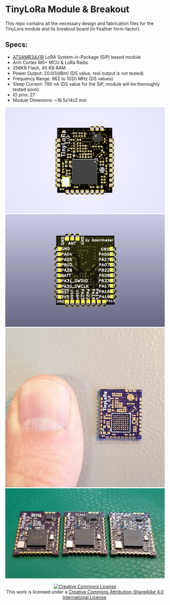 # TinyLoRa Module & Breakout
This repo contains all the necessary design and fabrication files for the TinyLora module and its breakout board (in Feather form-factor).

## Specs:
- [ATSAMR34J18](http://ww1.microchip.com/downloads/en/DeviceDoc/SAMR34-R35-Low-Power-LoRa-Sub-GHz-SiP-Data-Sheet-DS70005356B.pdf) LoRA System-in-Package (SiP) based module
- Arm Cortex M0+ MCU & LoRa Radio
- 256KB Flash, 40 KB RAM
- Power Output: 20.00(dBm) (DS value, real output is not tested)
- Frequency Range: 862 to 1020 MHz (DS values)
- Sleep Current: 790 nA (DS value for the SiP, module will be thoroughly tested soon)
- IO pins: 27
- Module Dimenions: ~16.5x14x2 mm


![TLM01 v1 front](/TLM-v1-Module/TLM-v1/DesignOutputs/TLM-v1-render-front.png)
![TLM01 v1 back](/TLM-v1-Module/TLM-v1/DesignOutputs/TLM-v1-render-back.png)
![TLM01 v1 OSHpark PCB](TLM-v1-Docs/02-oshparkPCB.jpg)
![TLM01 v1 first prototypes](TLM-v1-Docs/01-firstPrototyes.jpg)


<div align="center">
<a rel="license" href="http://creativecommons.org/licenses/by-sa/4.0/"><img alt="Creative Commons License" style="border-width:0" src="https://i.creativecommons.org/l/by-sa/4.0/88x31.png" /></a><br /> This work is licensed under a <a rel="license" href="http://creativecommons.org/licenses/by-sa/4.0/">Creative Commons Attribution-ShareAlike 4.0 International License</a>.
</div>
